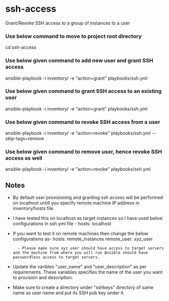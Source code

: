 
# ssh-access
Grant/Revoke SSH access to a group of instances to a user

### Use below command to move to project root directory
cd ssh-access

### Use below given command to add new user and grant SSH access
ansible-playbook -i inventory/ -e "action=grant" playbooks/ssh.yml

### Use below given command to grant SSH access to an existing user
ansible-playbook -i inventory/ -e "action=grant" playbooks/ssh.yml 	

### Use below given command to revoke SSH access from a user
ansible-playbook -i inventory/ -e "action=revoke" playbooks/ssh.yml --skip-tags=remove

### Use below given command to remove user, hence revoke SSH access as well
ansible-playbook -i inventory/ -e "action=revoke" playbooks/ssh.yml


## Notes
 
 - By default user provisioning and granting ssh access will be performed on localhost untill you specify remote machine IP address in inventory/hosts file.

 - I have tested this on localhost as target instances so I have used below configurations in ssh.yml file - 
 		hosts: localhost

 - If you want to test it on remote machines then change the below configurations as-
 		hosts: remote_instances
        remote_user: xyz_user  
         
         - Please make sure xyz_user should have access to target servers and the machine from where you will run Ansible should have passwordless access to target servers. 
 
 - Update the varibles "user_name" and "user_description" as per requirements. These variables specifies the name of the user you want to provision and description.

 - Make sure to create a directory under "sshkeys" directory of same name as user name and put its SSH pub key under it.
 

